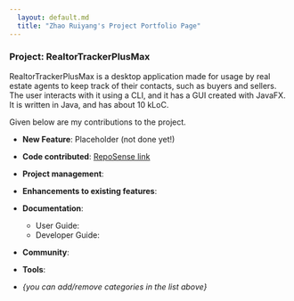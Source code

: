 ```yaml
---
  layout: default.md
  title: "Zhao Ruiyang's Project Portfolio Page"
---
```


### Project: RealtorTrackerPlusMax

RealtorTrackerPlusMax is a desktop application made for usage by real estate agents to keep track of their
contacts, such as buyers and sellers.
The user interacts with it using a CLI, and it has a GUI created with JavaFX. It is written in Java,
and has about 10 kLoC.

Given below are my contributions to the project.

* **New Feature**: Placeholder (not done yet!)
* **Code contributed**: [RepoSense link]()

* **Project management**:
* **Enhancements to existing features**:

* **Documentation**:
    * User Guide:
    * Developer Guide:

* **Community**:
* **Tools**:

* _{you can add/remove categories in the list above}_
